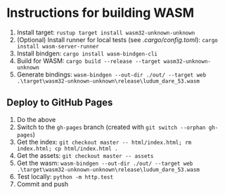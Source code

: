 # Instructions for building WASM

1. Install target: `rustup target install wasm32-unknown-unknown`
2. (Optional) Install runner for local tests (see *.cargo/config.toml*): `cargo install wasm-server-runner`
3. Install bindgen: `cargo install wasm-bindgen-cli`
4. Build for WASM: `cargo build --release --target wasm32-unknown-unknown`
5. Generate bindings: `wasm-bindgen --out-dir ./out/ --target web .\target\wasm32-unknown-unknown\release\ludum_dare_53.wasm`

## Deploy to GitHub Pages

1. Do the above 
2. Switch to the `gh-pages` branch (created with `git switch --orphan gh-pages`)
3. Get the index: `git checkout master -- html/index.html; rm index.html; cp html/index.html .`
3. Get the assets: `git checkout master -- assets`
5. Get the wasm: `wasm-bindgen --out-dir ./out/ --target web .\target\wasm32-unknown-unknown\release\ludum_dare_53.wasm`
5. Test locally: `python -m http.test`
6. Commit and push
